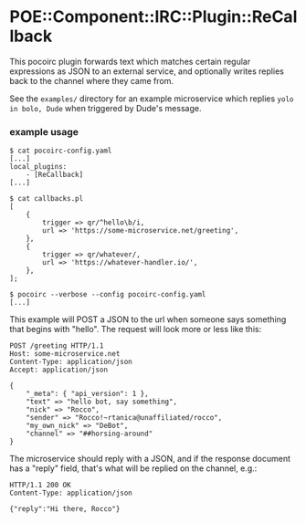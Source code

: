 # POE::Component::IRC::Plugin::ReCallback

This pocoirc plugin forwards text which matches certain regular expressions as JSON to an external service, and optionally writes replies back to the channel where they came from.

See the `examples/` directory for an example microservice which replies `yolo in bolo, Dude` when triggered by Dude's message.

### example usage

    $ cat pocoirc-config.yaml
    [...]
    local_plugins:
        - [ReCallback]
    [...]

    $ cat callbacks.pl
    [
        {
            trigger => qr/^hello\b/i,
            url => 'https://some-microservice.net/greeting',
        },
        {
            trigger => qr/whatever/,
            url => 'https://whatever-handler.io/',
        },
    ];

    $ pocoirc --verbose --config pocoirc-config.yaml
    [...]

This example will POST a JSON to the url when someone says something that begins with "hello".  The request will look more or less like this:

    POST /greeting HTTP/1.1
    Host: some-microservice.net
    Content-Type: application/json
    Accept: application/json

    {
        "_meta": { "api_version": 1 },
        "text" => "hello bot, say something",
        "nick" => "Rocco",
        "sender" => "Rocco!~rtanica@unaffiliated/rocco",
        "my_own_nick" => "DeBot",
        "channel" => "##horsing-around"
    }

The microservice should reply with a JSON, and if the response document has a "reply" field, that's what will be replied on the channel, e.g.:

    HTTP/1.1 200 OK
    Content-Type: application/json

    {"reply":"Hi there, Rocco"}

[modeline]: # ( vim: set wrap tabstop=4 shiftwidth=4 expandtab fileencoding=utf-8 spell spelllang=en: )
